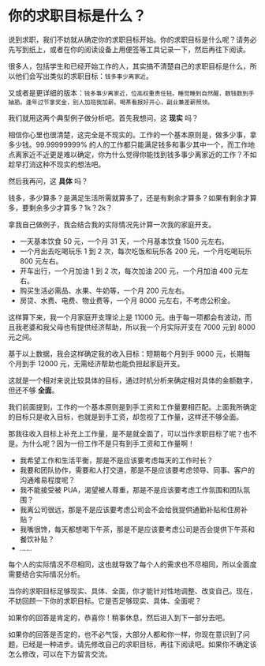 # 你的求职目标是什么？

说到求职，我们不妨就从确定你的求职目标开始。你的求职目标是什么呢？请务必先写到纸上，或者在你的阅读设备上用便签等工具记录一下，然后再往下阅读。

很多人，包括学生和已经开始工作的人，其实搞不清楚自己的求职目标是什么，所以他们会写出类似的求职目标：`钱多事少离家近`。

又或者是更详细的版本：`钱多事少离家近，位高权重责任轻。睡觉睡到自然醒，数钱数到手抽筋。逢年过节拿奖金，别人加班我加薪。喝茶看报好开心，副业兼差薪照领。`

我们就用这两个典型例子做分析吧。首先我想问，这 **现实** 吗？

相信你心里也很清楚，这完全是不现实的。工作的一个基本原则是，做多少事，拿多少钱。99.99999999% 的人的工作都只能满足钱多和事少其中一个，而工作地点离家近不近更是难以确定，你为什么觉得你能找到钱多事少离家近的工作？不如趁早打消这种不现实的想法吧。

然后我再问，这 **具体** 吗？

钱多，多少算多？是满足生活所需就算多了，还是有剩余才算多？如果有剩余才算多，要剩余多少才算多？1k？2k？

拿我自己做例子，我会结合我的实际情况先计算一次我的家庭开支。

- 一天基本饮食 50 元，一个月 31 天，一个月基本饮食 1500 元左右。
- 一个月出去吃喝玩乐 1 到 2 次，每次吃饭和玩乐各 200 元，一个月吃喝玩乐 800 元左右。
- 开车出行，一个月加油 1 到 2 次，每次加油 200 元，一个月加油 400 元左右。
- 购买生活必需品、水果、牛奶等，一个月 200 元左右。
- 房贷、水费、电费、物业费等，一个月 8000 元左右，不考虑公积金。

这样算下来，我一个月家庭开支理论上是 11000 元。由于每一项都会有波动，而且我老婆和我父母也有提供经济帮助，所以我一个月实际开支在 7000 元到 8000 元之间。

基于以上数据，我会这样确定我的收入目标：短期每个月到手 9000 元，长期每个月到手 12000 元，无需经济帮助也能负担起家庭开支。

这就是一个相对来说比较具体的目标，通过时机分析来确定相对具体的金额数字，但还不够 **全面**。

我们前面提到，工作的一个基本原则是到手工资和工作量要相匹配。上面我所确定的目标只是收入目标，也就是到手工资，却忽视了工作量，这样还不够全面。

那我往收入目标上补充上工作量，是不是就全面了，可以当作求职目标了呢？也不是。为什么呢？因为一份工作不是只有到手工资和工作量啊！

- 我希望工作和生活平衡，那是不是应该要考虑每天的工作时长？
- 我要和团队协作，需要和人打交道，那是不是应该要考虑领导、同事、客户的沟通难易程度呢？
- 我不能接受被 PUA，渴望被人尊重，那是不是应该要考虑工作氛围和团队氛围？
- 我离公司很远，那是不是应该要考虑公司会不会给我提供通勤补贴和住房补贴？
- 我嘴很馋，每天都想喝下午茶，那是不是应该要考虑公司是否会提供下午茶和餐饮补贴？
- ……

每个人的实际情况不尽相同，这也就导致了每个人的需求也不尽相同，所以全面度需要结合实际情况分析。

当你的求职目标足够现实、具体、全面，你才能针对性地调整、改变自己。现在，不妨回顾一下你的求职目标。它是否足够现实、具体、全面呢？

如果你的回答是肯定的，恭喜你！稍事休息，然后进入到下一部分去吧。

如果你的回答是否定的，也不必气馁，大部分人都和你一样，你现在意识到了问题，已经是一种进步。请先修改自己的求职目标，再往下阅读吧。如果你不确定该怎么修改，可以在下方留言交流。
